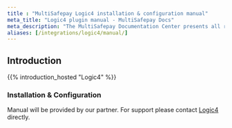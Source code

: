 ```yaml
---
title : "MultiSafepay Logic4 installation & configuration manual"
meta_title: "Logic4 plugin manual - MultiSafepay Docs"
meta_description: "The MultiSafepay Documentation Center presents all relevant information about our Plugins and API. You can also find support pages for payment methods, tools and general questions as well as the contact details of our Support and Integration Teams."
aliases: [/integrations/logic4/manual/]
---
```

## Introduction

{{% introduction_hosted "Logic4" %}}

### Installation & Configuration
Manual will be provided by our partner. For support please contact [Logic4](https://www.logic4.nl/contact) directly.